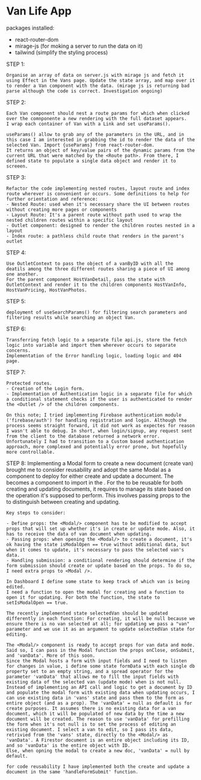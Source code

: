 # Van Life App

packages installed:

- react-router-dom
- mirage-js (for moking a server to run the data on it)
- tailwind (simplify the styling process)

STEP 1:

    Organise an array of data on server.js with mirage js and fetch it using Effect in the Vans page. Update the state array, and map over it to render a Van component with the data. (mirage js is returning bad parse although the code is correct. Investigation ongoing)

STEP 2:

    Each Van component should nest a route params for which when clicked over the comnponente a new rendering with the full dataset appears.
    I wrap each container of Van with a Link and set useParams().

    useParams() allow to grab any of the parameters in the URL, and in this case I am interested in grabbing the id to render the data of the selected Van. Import {useParams} from react-router-dom.
    It returns an object of key/value pairs of the dynamic params from the current URL that were matched by the <Route path>. From there, I defined state to populate a single data object and render it to screeen.

STEP 3:

    Refactor the code implementing nested routes, layout route and index route wherever is convenient or occurs. Some definitions to help for further orientation and reference:
    - Nested Route: used when it's necessary share the UI between routes without creating more pages or components
    - Layout Route: It's a parent route without path used to wrap the nested children routes within a specific layout
    - Outlet component: designed to render the children routes nested in a layout
    - Index route: a pathless child route that renders in the parent's outlet

STEP 4:

    Use OutletContext to pass the object of a vanByID with all the  deatils among the three different routes sharing a piece of UI among one another.
    For the parent component HostVanDetail, pass the state with OutletContext and render it to the children components HostVanInfo, HostVanPricing, HostVanPhotos.

STEP 5:

    deployment of useSearchParams() for filtering search parameters and filtering results while searching an object Van.

STEP 6:

    Transferring fetch logic to a separate file api.js, store the fetch logic into variable and import them wherever occurs to separate concerns.
    Implementation of the Error handling logic, loading logic and 404 page.

STEP 7:

    Protected routes.
    - Creation of the Login form.
    - Implementation of Authentication logic in a separate file for which a conditional statement checks if the user is authenticated to render the <Outlet /> of the children components. 

    On this note; I tried implementing Firebase authentication module ('firebase/auth') for handling registration and login. Although the process seems straight forward, it did not work as expectes for reason I wasn't able to debug. In short, when login/signup, any request sent from the client to the database returned a network error. Unfortunately I had to transition to a Custom based authentication approach, more complexed and potentially error prone, but hopefully more controllable.

STEP 8:
    Implementing a Modal form to create a new document (create van) brought me to consider reusability and adopt the same Modal as a component to deploy for either create and update a document.
    The <Modal /> becomes a component to import in the <Dashboard />.
    For the <Modal /> to be reusable for both creating and updating documents, it requires to manage its state based on the operation it's supposed to perform. This involves passing props to the <Modal /> to distinguish between creating and updating.

    Key steps to consider:

    - Define props: the <Modal/> component has to be modified to accept props that will set up whether it's in create or update mode. Also, it has to receive the data of van document when updating.
    - Passing props: when opening the <Modal/> to create a document, it's ok having the state isModalOpen == true without additional data, but when it comes to update, it's necessary to pass the selected van's data.
    - Handling submission: a conditional rendering should determine if the form submission should create or update based on the props. To do so, I need extra props to <Modal />.

    In Dashboard I define some state to keep track of which van is being edited.
    I need a function to open the modal for creating and a function to open it for updating. For both the function, the state to setIsModalOpen == true. 
    
    The recently implemented state selectedVan should be updated differently in each function: For creating, it will be null because we ensure there is no van selected at all; for updating we pass a "van" parameter and we use it as an argument to update selectedVan state for editing.

    The <Modal/> component is ready to accept props for van data and mode. Said so, I can pass in the Modal function the props onClose, onSubmit, and 'vanData'. More of this soon.
    Since the Modal hosts a form with input fields and I need to listen for changes in value, i define some state formData with each single db property set to an empty string, and a spread operator for the parameter 'vanData' that allows me to fill the input fields with existing data of the selected van (update mode) when is not null. 
    Instead of implementing an API call and logic to get a document by ID and populate the modal form with existing data when updating occurs, I can use existing data in 'vans' state and pass them to the form as entire object (and as a prop). The 'vanData' = null as default is for create purposes. It assumes there is no existing data for a van document, which it will be populated of new data by the time a new document will be created. The reason to use 'vanData' for prefilling the form when it's not null is to set the process of editing an existing document. I select a van to edit, so I pass its data, retrivied from the 'vans' state, directly to the <Modal/> as 'vanData'. A Firestor document is an entire object including its ID, and so 'vanData' is the entire object with ID.
    Else, when opning the modal to create a new doc, 'vanData' = null by default.

    for code reusability I have implemented both the create and update a document in the same 'handleFormSubmit' function.



